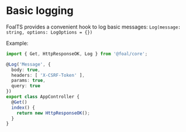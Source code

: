 # Basic logging

FoalTS provides a convenient hook to log basic messages: `Log(message: string, options: LogOptions = {})`

Example:
```typescript
import { Get, HttpResponseOK, Log } from '@foal/core';

@Log('Message', {
  body: true,
  headers: [ 'X-CSRF-Token' ],
  params: true,
  query: true
})
export class AppController {
  @Get()
  index() {
    return new HttpResponseOK();
  }
}
```
